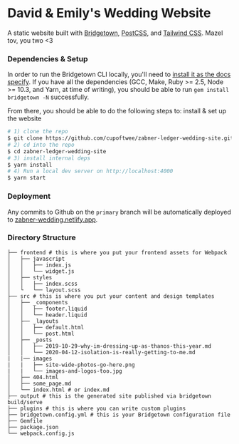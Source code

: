 # David & Emily's Wedding Website

A static website built with [Bridgetown](https://www.bridgetownrb.com/), [PostCSS](https://postcss.org/), and [Tailwind CSS](https://tailwindcss.com/). Mazel tov, you two <3

### Dependencies & Setup
In order to run the Bridgetown CLI locally, you'll need to [install it as the docs specify](https://www.bridgetownrb.com/docs/installation). If you have all the dependencies (GCC, Make, Ruby >= 2.5, Node >= 10.3, and Yarn, at time of writing), you should be able to run `gem install bridgetown -N` successfully. 

From there, you should be able to do the following steps to: install & set up the website
```bash
# 1) clone the repo
$ git clone https://github.com/cupoftwee/zabner-ledger-wedding-site.git
# 2) cd into the repo
$ cd zabner-ledger-wedding-site
# 3) install internal deps
$ yarn install
# 4) Run a local dev server on http://localhost:4000
$ yarn start
```

### Deployment
Any commits to Github on the `primary` branch will be automatically deployed to [zabner-wedding.netlify.app](https://zabner-wedding.netlify.app).


### Directory Structure
```
├── frontend # this is where you put your frontend assets for Webpack
│   ├── javascript
│   │   ├── index.js
│   │   └── widget.js
│   ├── styles
│   │   ├── index.scss
│   └   └── layout.scss
├── src # this is where you put your content and design templates
│   ├── _components
│   │   ├── footer.liquid
│   │   └── header.liquid
│   ├── _layouts
│   │   ├── default.html
│   │   └── post.html
│   ├── _posts
│   │   ├── 2019-10-29-why-im-dressing-up-as-thanos-this-year.md
│   │   └── 2020-04-12-isolation-is-really-getting-to-me.md
|   |── images
|   |   ├── site-wide-photos-go-here.png
|   |   └── images-and-logos-too.jpg
│   ├── 404.html
│   ├── some_page.md
│   └── index.html # or index.md
├── output # this is the generated site published via bridgetown build/serve
├── plugins # this is where you can write custom plugins
├── bridgetown.config.yml # this is your Bridgetown configuration file
├── Gemfile
├── package.json
└── webpack.config.js
```